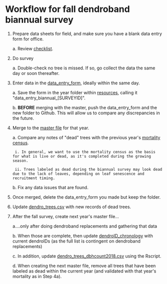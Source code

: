 # Workflow for fall dendroband biannual survey

1. Prepare data sheets for field, and make sure you have a blank data entry form for office.

    a. Review [checklist](https://github.com/SCBI-ForestGEO/Dendrobands/tree/master/resources/field_forms).

2. Do survey

    a. Double-check no tree is missed. If so, go collect the data the same day or soon thereafter.

3. Enter data in the [data_entry_form](https://github.com/SCBI-ForestGEO/Dendrobands/tree/master/resources/data_entry_forms), ideally within the same day.

    a. Save the form in the year folder within [resources](https://github.com/SCBI-ForestGEO/Dendrobands/tree/master/resources/data_entry_forms), calling it "data_entry_biannual_[SURVEYID]".
    
    b. **BEFORE** merging with the master, push the data_entry_form and the new folder to Github. This will allow us to compare any discrepancies in the future.

4. Merge to the [master file](https://github.com/SCBI-ForestGEO/Dendrobands/tree/master/data) for that year.

    a. Compare any notes of "dead" trees with the previous year's [mortality census](https://github.com/SCBI-ForestGEO/SCBI-ForestGEO-Data_private/tree/master/SCBI_mortality/data).
    
        i. In general, we want to use the mortality census as the basis for what is live or dead, as it's completed during the growing season.
      
        ii. Trees labeled as dead during the biannual survey may look dead due to the lack of leaves, depending on leaf senescence and recruitment timing.
      
    b. Fix any data issues that are found.

5. Once merged, delete the data_entry_form you made but keep the folder.
    
6. Update [dendro_trees.csv](https://github.com/SCBI-ForestGEO/Dendrobands/blob/master/data/dendro_trees.csv) with new records of dead trees.

7. After the fall survey, create next year's master file...

    a....only after doing dendroband replacements and gathering that data
    
    b. When those are complete, then update [dendroID_chronology](https://github.com/SCBI-ForestGEO/Dendrobands/blob/master/data/dendroID_chronology.csv) with current dendroIDs (as the full list is contingent on dendroband replacements)

    c. In addition, update [dendro_trees_dbhcount2018.csv](https://github.com/SCBI-ForestGEO/Dendrobands/tree/master/results) using the Rscript.
    
    d. When creating the next master file, remove all trees that have been labeled as dead within the current year (and validated with that year's mortality as in Step 4a).
